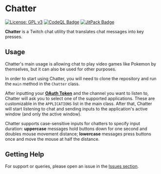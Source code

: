# Chatter

[![License: GPL v3](https://img.shields.io/badge/License-GPLv3-blue.svg)](https://www.gnu.org/licenses/gpl-3.0)
[![CodeQL Badge](https://github.com/Foulest/Chatter/actions/workflows/codeql.yml/badge.svg)](https://github.com/Foulest/Chatter/actions/workflows/codeql.yml)
[![JitPack Badge](https://jitpack.io/v/Foulest/Chatter.svg)](https://jitpack.io/#Foulest/Chatter)

**Chatter** is a Twitch chat utility that translates chat messages into key presses.

## Usage

Chatter's main usage is allowing chat to play video games like Pokemon by themselves, but it can also be
used for other purposes.

In order to start using Chatter, you will need to clone the repository and run the `main` method in the `Chatter` class.

After inputting your **[OAuth Token](https://twitchapps.com/tmi/)** and the channel you want to listen to, Chatter will
ask you to select one of the supported applications. These are customizable in the `APPLICATIONS` list in the main
class. After that, Chatter will start listening to chat and sending inputs to the application's active window
(and only the active window).

Chatter supports case-sensitive inputs for chatters to specify input duration: **uppercase** messages hold buttons down
for one second and doubles mouse movement distance; **lowercase** messages press buttons once and move the mouse at
half the distance.

## Getting Help

For support or queries, please open an issue in the [Issues section](https://github.com/Foulest/Chatter/issues).
